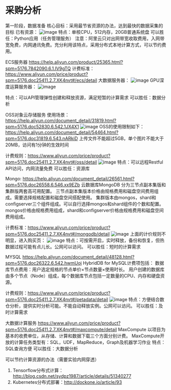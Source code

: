 # 采购分析
第一阶段，数据准备
核心目标：采用最节省资源的办法，达到最快的数据采集的目标
已有资源：
![image](https://thumbnail0.baidupcs.com/thumbnail/16b6c278ab22243aa140e9b1eeabe7fb?fid=117828767-250528-510704358043212&time=1515279600&rt=sh&sign=FDTAER-DCb740ccc5511e5e8fedcff06b081203-r%2Bu%2FEnM%2Bp%2FtAjkMsuxkX4duYzmc%3D&expires=8h&chkv=0&chkbd=0&chkpc=&dp-logid=146742842411487128&dp-callid=0&size=c710_u400&quality=100&vuk=-&ft=video)
特点：单核CPU，512内存，20GB普通系统盘
可以胜任：Python应用（任务管理服务）
注意：阿里云只对出网带宽收取费用，入网带宽免费，内网通讯免费。充分利用该特点，采用分布式本地计算方式，可以节约费用。

ECS服务器 https://help.aliyun.com/product/25365.html?spm=5176.7842090.6.1.IV9gTQ
计费标准：https://www.aliyun.com/price/product?spm=5176.doc25411.2.7.XK4nvt#/ecs/detail
大数据服务器：
![image](https://thumbnail0.baidupcs.com/thumbnail/0b4f47407eb0ecb86ee4a86718821630?fid=117828767-250528-775491088988251&time=1515279600&rt=sh&sign=FDTAER-DCb740ccc5511e5e8fedcff06b081203-B%2BQkpVzPqbyxU6QMX9wPz%2FEpU3A%3D&expires=8h&chkv=0&chkbd=0&chkpc=&dp-logid=146759037136735223&dp-callid=0&size=c710_u400&quality=100&vuk=-&ft=video)
GPU深度运算服务器：
![image](https://thumbnail0.baidupcs.com/thumbnail/8d23c6fda322cd1d32199dea905871e9?fid=117828767-250528-355333875171903&time=1515279600&rt=sh&sign=FDTAER-DCb740ccc5511e5e8fedcff06b081203-cw57aQZoIOne3F4WTefpic3uZs8%3D&expires=8h&chkv=0&chkbd=0&chkpc=&dp-logid=146769289755019005&dp-callid=0&size=c710_u400&quality=100&vuk=-&ft=video)

特点：可以API管理弹性创建和释放资源，满足短暂的计算需求
可以胜任：数据分析

OSS对象云存储服务
使用场景： https://help.aliyun.com/document_detail/31819.html?spm=5176.doc52830.6.542.1JX4X1
![image](https://docs-aliyun.cn-hangzhou.oss.aliyun-inc.com/internal/oss/0.0.4/assets/image/oss_in_video.png)
OSS的使用限制如下： https://help.aliyun.com/document_detail/54464.html?spm=5176.doc31819.6.543.nARkiD
上传文件不能超过5GB，单个图片不能大于20MB，访问有1分钟的生效时间

计费规则：https://www.aliyun.com/price/product?spm=5176.doc25411.2.7.XK4nvt#/oss/detail
![image](https://thumbnail0.baidupcs.com/thumbnail/f9655a6b942a19f84ecd926fdd2a6e3e?fid=117828767-250528-780098430544845&time=1515279600&rt=sh&sign=FDTAER-DCb740ccc5511e5e8fedcff06b081203-aXcs7ojBbBQh6fGbwtXw2CU%2BH%2Fw%3D&expires=8h&chkv=0&chkbd=0&chkpc=&dp-logid=146795836201335928&dp-callid=0&size=c710_u400&quality=100&vuk=-&ft=video)
特点：可以远程Restful API访问，内网流量免费
可以胜任：资源库

Mongo: https://help.aliyun.com/document_detail/26561.html?spm=5176.doc26558.6.546.xx9EZb
云数据库MongoDB 分为三节点副本集版和集群版两套高可用配置。
三节点副本集版本价格由规格费用和磁盘空间费用组成。需要选择规格配置和磁盘空间搭配使用。
集群版本由mongos，shard和configserver三个组件组成。可以自行选择mongos和shard组件的个数和配置。mongos价格由规格费用组成，shard和configserver价格由规格费用和磁盘空间费用组成。

计费标准：https://www.aliyun.com/price/product?spm=5176.doc25411.2.7.XK4nvt#/mongodb/detail
![image](https://thumbnail0.baidupcs.com/thumbnail/7d544675681ca8a4a05d834d12b79d9a?fid=117828767-250528-1015195389341384&time=1515279600&rt=sh&sign=FDTAER-DCb740ccc5511e5e8fedcff06b081203-6qx8m4b5dQBA38pb98v1E9Et8h4%3D&expires=8h&chkv=0&chkbd=0&chkpc=&dp-logid=146828702043558608&dp-callid=0&size=c710_u400&quality=100&vuk=-&ft=video)
上面的计价规则不明显，进入购买页：
![image](https://thumbnail0.baidupcs.com/thumbnail/ffa76a459d8a0f0ea3788a9b220e05f4?fid=117828767-250528-1112303960141573&time=1515279600&rt=sh&sign=FDTAER-DCb740ccc5511e5e8fedcff06b081203-TK2FTBrGL7z7sVZqUi9cJRJsV%2B8%3D&expires=8h&chkv=0&chkbd=0&chkpc=&dp-logid=146840321018382799&dp-callid=0&size=c710_u400&quality=100&vuk=-&ft=video)
特点：可按需开启，实时释放，备份和恢复，但热数据过程可能有点儿长。公网可以访问。
可以胜任：短时的计算需求

MYSQL https://help.aliyun.com/document_detail/48128.html?spm=5176.doc26322.6.542.hwmUoj
HybridDB for MySQL计费项包括：
数据库节点费用：用户选定规格的节点单价×节点数量×使用时长。
用户创建的数据库由多个节点（Node）组成，每个数据库节点包括一定数量的CPU、内存和硬盘资源。

计费规则：https://www.aliyun.com/price/product?spm=5176.doc25411.2.7.XK4nvt#/petadata/detail
![image](https://thumbnail0.baidupcs.com/thumbnail/8096e5e077eca817fd242b3bcc7943f6?fid=117828767-250528-1088057823277453&time=1515279600&rt=sh&sign=FDTAER-DCb740ccc5511e5e8fedcff06b081203-%2F0qmLuG%2FDT2CG0SrufRdnNNiLNI%3D&expires=8h&chkv=0&chkbd=0&chkpc=&dp-logid=146851841440857750&dp-callid=0&size=c710_u400&quality=100&vuk=-&ft=video)
特点：方便结合数仓分析，提供实时分析可能。不能自动释放实例。公网可以访问。
可以胜任：及时计算需求

大数据计算服务   https://www.aliyun.com/price/product?spm=5176.doc25411.2.7.XK4nvt#/maxcompute/detail
MaxCompute   以项目为基本的收费单位，从存储、计算和数据下载三个方面分别计费。
MaxCompute开放的计算任务类型有：SQL，UDF，MapReduce，Graph及机器学习作业
特点：SQL查询方便
可以胜任：大数据分析

可以节约计算资源的办法（需要实验内网穿透）
1) Tensorflow分布式计算：http://blog.csdn.net/sydpz1987/article/details/51340277
2) Kubernetes分布式部署：http://dockone.io/article/93